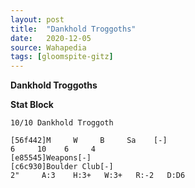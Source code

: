 ```yaml
---
layout: post
title:  "Dankhold Troggoths"
date:   2020-12-05
source: Wahapedia
tags: [gloomspite-gitz]
---
```


**Dankhold Troggoths**

**Stat Block**
```
10/10 Dankhold Troggoth
```

```
[56f442]M     W     B     Sa    [-]
6     10    6     4     
[e85545]Weapons[-]
[c6c930]Boulder Club[-]
2"     A:3    H:3+   W:3+   R:-2   D:D6  
```


